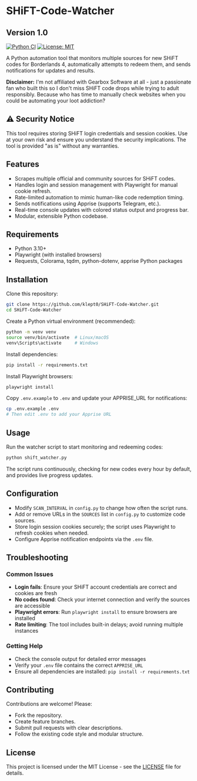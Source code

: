 # SHiFT-Code-Watcher

## Version 1.0

[![Python CI](https://github.com/klept0/SHiFT-Code-Watcher/actions/workflows/python-ci.yml/badge.svg)](https://github.com/klept0/SHiFT-Code-Watcher/actions/workflows/python-ci.yml)
[![License: MIT](https://img.shields.io/badge/License-MIT-yellow.svg)](https://opensource.org/licenses/MIT)

A Python automation tool that monitors multiple sources for new SHiFT codes for Borderlands 4, automatically attempts to redeem them, and sends notifications for updates and results.

**Disclaimer:** I'm not affiliated with Gearbox Software at all - just a passionate fan who built this so I don't miss SHiFT code drops while trying to adult responsibly. Because who has time to manually check websites when you could be automating your loot addiction?

## ⚠️ Security Notice

This tool requires storing SHiFT login credentials and session cookies. Use at your own risk and ensure you understand the security implications. The tool is provided "as is" without any warranties.

## Features

- Scrapes multiple official and community sources for SHiFT codes.
- Handles login and session management with Playwright for manual cookie refresh.
- Rate-limited automation to mimic human-like code redemption timing.
- Sends notifications using Apprise (supports Telegram, etc.).
- Real-time console updates with colored status output and progress bar.
- Modular, extensible Python codebase.

## Requirements

- Python 3.10+
- Playwright (with installed browsers)
- Requests, Colorama, tqdm, python-dotenv, apprise Python packages

## Installation

Clone this repository:

```bash
git clone https://github.com/klept0/SHiFT-Code-Watcher.git
cd SHiFT-Code-Watcher
```

Create a Python virtual environment (recommended):

```bash
python -m venv venv
source venv/bin/activate  # Linux/macOS
venv\Scripts\activate     # Windows
```

Install dependencies:

```bash
pip install -r requirements.txt
```

Install Playwright browsers:

```bash
playwright install
```

Copy `.env.example` to `.env` and update your APPRISE_URL for notifications:

```bash
cp .env.example .env
# Then edit .env to add your Apprise URL
```

## Usage

Run the watcher script to start monitoring and redeeming codes:

```bash
python shift_watcher.py
```

The script runs continuously, checking for new codes every hour by default, and provides live progress updates.

## Configuration

- Modify `SCAN_INTERVAL` in `config.py` to change how often the script runs.
- Add or remove URLs in the `SOURCES` list in `config.py` to customize code sources.
- Store login session cookies securely; the script uses Playwright to refresh cookies when needed.
- Configure Apprise notification endpoints via the `.env` file.

## Troubleshooting

### Common Issues

- **Login fails**: Ensure your SHiFT account credentials are correct and cookies are fresh
- **No codes found**: Check your internet connection and verify the sources are accessible
- **Playwright errors**: Run `playwright install` to ensure browsers are installed
- **Rate limiting**: The tool includes built-in delays; avoid running multiple instances

### Getting Help

- Check the console output for detailed error messages
- Verify your `.env` file contains the correct `APPRISE_URL`
- Ensure all dependencies are installed: `pip install -r requirements.txt`

## Contributing

Contributions are welcome! Please:

- Fork the repository.
- Create feature branches.
- Submit pull requests with clear descriptions.
- Follow the existing code style and modular structure.

## License

This project is licensed under the MIT License - see the [LICENSE](LICENSE) file for details.
